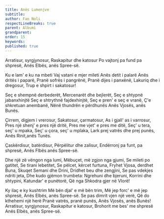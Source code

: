 ```yaml
---
title: Anës Lumenjve
subtitle:
author: Fan Noli
respectLineBreaks: true
parent: Albumi
grandparent:
order: 15
keywords:
published: true
---
```



Arratisur, syrgjynosur,
Raskapitur dhe katosur
Po vajtonj pa fund pa shpresë,
Anës Elbës, anës Spree-së.

Ku e lam' e ku na mbeti
Vaj vatani e mjer mileti
Anës detit i palarë
Anës dritës i paparë,
Pranë sofrës i pangrënë,
Pranë dijes i panxënë,
Lakuriq dhe i dregosur,
Trup e shpirt i sakatosur!

Seç e shempnë derbederët,
Mercenarët dhe bejlerët,
Seç e shtypnë jabanxhinjtë
Seç e shtrythnë fajdexhinjtë,
Seç e pren' e seç e vranë,
Ç'e shkretuan anembanë,
Nënë thundrën e përdhunës
Anës Vjosës, anës Bunës.

Çirrem, digjem i vrerosur,
Sakatosur, çarmatosur,
As i gjall' as i varrosur,
Pres një shenj' e pres një dritë,
Pres me vjet' e pres me ditë,
Seç' u tera, seç' u mpaka,
Seç' u çora, seç' u mplaka,
Lark prej vatrës dhe prej punës,
Anës Rinit,anës Tunës.

Çaskërdisur, batërdisur,
Përpëlitur dhe zalisur,
Endërronj pa funt, pa shpresë,
Anës Flbës anës Spree-së.

Dhe një zë vëngon nga lumi,
Mëbuçet, më zgjon nga gjumi,
Se mileti po gatitet,
Se tirani lebetitet,
Se pëlcet, kërcet furtuna,
Fryhet Vjosa, derdhet Buna,
Skuqet Semani dhe Drini,
Dridhet beu dhe zengjini,
Se pas vdekjes ndriti jeta,
Dhe kudo gjëmon trumbeta:
Ngrehuni dhe bjeruni,
Korrini dhe shtypini,
Katundar' e punëtorë,
Që nga Shkodra gjer në Vlorë!

Ky ilaç e ky kushtrim
Më bën djal' e më bën trim,
Më jep forc' e më jep shpresë,
Anës Elbës, anës Spree-së.
Se pas dimrit vjen një verë,
Që do kthehemi një herë
Pranë vatrës, pranë punës,
Anës Vjosës, anës Bunës!
Arratisur, syrgjynosur,
Raskapitur e katosur,
Brohorit me bes' me shpresë
Anës Elbës, anës Spree-së.
